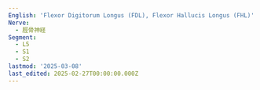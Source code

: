 ```yaml
---
English: 'Flexor Digitorum Longus (FDL), Flexor Hallucis Longus (FHL)'
Nerve:
  - 脛骨神経
Segment:
  - L5
  - S1
  - S2
lastmod: '2025-03-08'
last_edited: 2025-02-27T00:00:00.000Z
---
```



